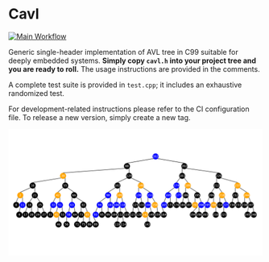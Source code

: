 # Cavl

[![Main Workflow](https://github.com/pavel-kirienko/cavl/actions/workflows/main.yml/badge.svg)](https://github.com/pavel-kirienko/cavl/actions/workflows/main.yml)

Generic single-header implementation of AVL tree in C99 suitable for deeply embedded systems.
**Simply copy `cavl.h` into your project tree and you are ready to roll.**
The usage instructions are provided in the comments.

A complete test suite is provided in `test.cpp`; it includes an exhaustive randomized test.

For development-related instructions please refer to the CI configuration file.
To release a new version, simply create a new tag.

![Tree](randomized_test_tree.png "Random tree generated by the test suite")
